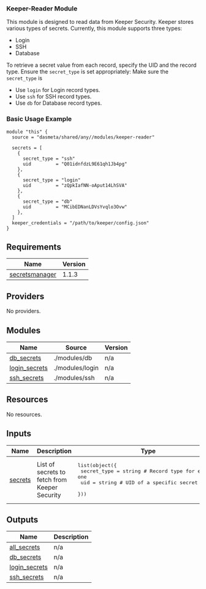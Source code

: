 ### Keeper-Reader Module
This module is designed to read data from Keeper Security. Keeper stores various types of secrets. Currently, this module supports three types:
- Login
- SSH
- Database

To retrieve a secret value from each record, specify the UID and the record type. Ensure the `secret_type` is set appropriately:
Make sure the `secret_type` is
- Use `login` for Login record types.
- Use `ssh` for SSH record types.
- Use `db` for Database record types.


### Basic Usage Example
```
module "this" {
  source = "dasmeta/shared/any//modules/keeper-reader"

  secrets = [
    {
      secret_type = "ssh"
      uid         = "Q01idnfdzL9E61qh1Jb4pg"
    },
    {
      secret_type = "login"
      uid         = "zQpkIafNN-oAput14LhSVA"
    },
    {
      secret_type = "db"
      uid         = "MCibEDNanLDVsYvqlo3Ovw"
    },
  ]
  keeper_credentials = "/path/to/keeper/config.json"
}
```
<!-- BEGINNING OF PRE-COMMIT-TERRAFORM DOCS HOOK -->
## Requirements

| Name | Version |
|------|---------|
| <a name="requirement_secretsmanager"></a> [secretsmanager](#requirement\_secretsmanager) | 1.1.3 |

## Providers

No providers.

## Modules

| Name | Source | Version |
|------|--------|---------|
| <a name="module_db_secrets"></a> [db\_secrets](#module\_db\_secrets) | ./modules/db | n/a |
| <a name="module_login_secrets"></a> [login\_secrets](#module\_login\_secrets) | ./modules/login | n/a |
| <a name="module_ssh_secrets"></a> [ssh\_secrets](#module\_ssh\_secrets) | ./modules/ssh | n/a |

## Resources

No resources.

## Inputs

| Name | Description | Type | Default | Required |
|------|-------------|------|---------|:--------:|
| <a name="input_secrets"></a> [secrets](#input\_secrets) | List of secrets to fetch from Keeper Security | <pre>list(object({<br/>    secret_type = string # Record type for each one<br/>    uid         = string # UID of a specific secret record<br/>  }))</pre> | n/a | yes |

## Outputs

| Name | Description |
|------|-------------|
| <a name="output_all_secrets"></a> [all\_secrets](#output\_all\_secrets) | n/a |
| <a name="output_db_secrets"></a> [db\_secrets](#output\_db\_secrets) | n/a |
| <a name="output_login_secrets"></a> [login\_secrets](#output\_login\_secrets) | n/a |
| <a name="output_ssh_secrets"></a> [ssh\_secrets](#output\_ssh\_secrets) | n/a |
<!-- END OF PRE-COMMIT-TERRAFORM DOCS HOOK -->
